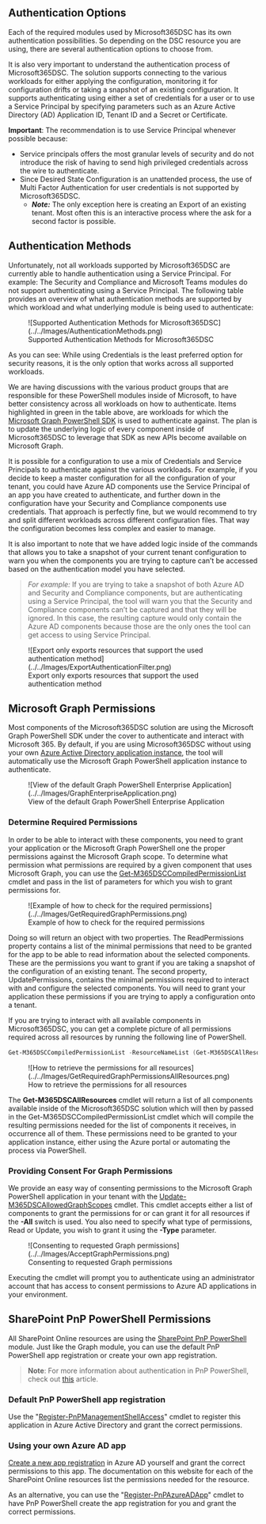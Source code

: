 ## Authentication Options

Each of the required modules used by Microsoft365DSC has its own authentication possibilities. So depending on the DSC resource you are using, there are several authentication options to choose from.

It is also very important to understand the authentication process of Microsoft365DSC. The solution supports connecting to the various workloads for either applying the configuration, monitoring it for configuration drifts or taking a snapshot of an existing configuration. It supports authenticating using either a set of credentials for a user or to use a Service Principal by specifying parameters such as an Azure Active Directory (AD) Application ID, Tenant ID and a Secret or Certificate.

**Important**: The recommendation is to use Service Principal whenever possible because:

- Service principals offers the most granular levels of security and do not introduce the risk of having to send high privileged credentials across the wire to authenticate.
- Since Desired State Configuration is an unattended process, the use of Multi Factor Authentication for user credentials  is not supported by Microsoft365DSC.
    - ***Note:*** The only exception here is creating an Export of an existing tenant. Most often this is an interactive process where the ask for a second factor is possible.

## Authentication Methods

Unfortunately, not all workloads supported by Microsoft365DSC are currently able to handle authentication using a Service Principal. For example: The Security and Compliance and Microsoft Teams modules do not support authenticating using a Service Principal. The following table provides an overview of what authentication methods are supported by which workload and what underlying module is being used to authenticate:

<figure markdown>
   ![Supported Authentication Methods for Microsoft365DSC](../../Images/AuthenticationMethods.png)
  <figcaption>Supported Authentication Methods for Microsoft365DSC</figcaption>
</figure>

As you can see: While using Credentials is the least preferred option for security reasons, it is the only option that works across all supported workloads.

We are having discussions with the various product groups that are responsible for these PowerShell modules inside of Microsoft, to have better consistency across all workloads on how to authenticate. Items highlighted in green in the table above, are workloads for which the <a href="https://github.com/microsoftgraph/msgraph-sdk-powershell" target="_blank">Microsoft Graph PowerShell SDK</a> is used to authenticate against. The plan is to update the underlying logic of every component inside of Microsoft365DSC to leverage that SDK as new APIs become available on Microsoft Graph.

It is possible for a configuration to use a mix of Credentials and Service Principals to authenticate against the various workloads. For example, if you decide to keep a master configuration for all the configuration of your tenant, you could have Azure AD components use the Service Principal of an app you have created to authenticate, and further down in the configuration have your Security and Compliance components use credentials. That approach is perfectly fine, but we would recommend to try and split different workloads across different configuration files. That way the configuration becomes less complex and easier to manage.

It is also important to note that we have added logic inside of the commands that allows you to take a snapshot of your current tenant configuration to warn you when the components you are trying to capture can’t be accessed based on the authentication model you have selected.

> *For example:* If you are trying to take a snapshot of both Azure AD and Security and Compliance components, but are authenticating using a Service Principal, the tool will warn you that the Security and Compliance components can’t be captured and that they will be ignored. In this case, the resulting capture would only contain the Azure AD components because those are the only ones the tool can get access to using Service Principal.

<figure markdown>
   ![Export only exports resources that support the used authentication method](../../Images/ExportAuthenticationFilter.png)
  <figcaption>Export only exports resources that support the used authentication method</figcaption>
</figure>

## Microsoft Graph Permissions
Most components of the Microsoft365DSC solution are using the Microsoft Graph PowerShell SDK under the cover to authenticate and interact with Microsoft 365. By default, if you are using Microsoft365DSC without using your own <a href="https://docs.microsoft.com/en-us/azure/active-directory/develop/quickstart-register-app" target="_blank">Azure Active Directory application instance</a>, the tool will automatically use the Microsoft Graph PowerShell application instance to authenticate.

<figure markdown>
  ![View of the default Graph PowerShell Enterprise Application](../../Images/GraphEnterpriseApplication.png)
  <figcaption>View of the default Graph PowerShell Enterprise Application</figcaption>
</figure>

### Determine Required Permissions
In order to be able to interact with these components, you need to grant your application or the Microsoft Graph PowerShell one the proper permissions against the Microsoft Graph scope. To determine what permission what permissions are required by a given component that uses Microsoft Graph, you can use the <a href="../../cmdlets/Get-M365DSCCompiledPermissionList/">Get-M365DSCCompiledPermissionList</a> cmdlet and pass in the list of parameters for which you wish to grant permissions for.

<figure markdown>
  ![Example of how to check for the required permissions](../../Images/GetRequiredGraphPermissions.png)
  <figcaption>Example of how to check for the required permissions</figcaption>
</figure>

Doing so will return an object with two properties. The ReadPermissions property contains a list of the minimal permissions that need to be granted for the app to be able to read information about the selected components. These are the permissions you want to grant if you are taking a snapshot of the configuration of an existing tenant. The second property, UpdatePermissions, contains the minimal permissions required to interact with and configure the selected components. You will need to grant your application these permissions if you are trying to apply a configuration onto a tenant.

If you are trying to interact with all available components in Microsoft365DSC, you can get a complete picture of all permissions required across all resources by running the following line of PowerShell.

```PowerShell
Get-M365DSCCompiledPermissionList -ResourceNameList (Get-M365DSCAllResources)
```

<figure markdown>
  ![How to retrieve the permissions for all resources](../../Images/GetRequiredGraphPermissionsAllResources.png)
  <figcaption>How to retrieve the permissions for all resources</figcaption>
</figure>

The **Get-M365DSCAllResources** cmdlet will return a list of all components available inside of the Microsoft365DSC solution which will then by passed in the Get-M365DSCCompiledPermissionList cmdlet which will compile the resulting permissions needed for the list of components it receives, in occurrence all of them. These permissions need to be granted to your application instance, either using the Azure portal or automating the process via PowerShell.

### Providing Consent For Graph Permissions
We provide an easy way of consenting permissions to the Microsoft Graph PowerShell application in your tenant with the <a href="../../cmdlets/Update-M365DSCAllowedGraphScopes/">Update-M365DSCAllowedGraphScopes</a> cmdlet. This cmdlet accepts either a list of components to grant the permissions for or can grant it for all resources if the **-All** switch is used. You also need to specify what type of permissions, Read or Update, you wish to grant it using the **-Type** parameter.

<figure markdown>
  ![Consenting to requested Graph permissions](../../Images/AcceptGraphPermissions.png)
  <figcaption>Consenting to requested Graph permissions</figcaption>
</figure>

Executing the cmdlet will prompt you to authenticate using an administrator account that has access to consent permissions to Azure AD applications in your environment.

## SharePoint PnP PowerShell Permissions
All SharePoint Online resources are using the <a href="https://github.com/pnp/powershell" target="_blank">SharePoint PnP PowerShell</a> module. Just like the Graph module, you can use the default PnP PowerShell app registration or create your own app registration.

> **Note**: For more information about authentication in PnP PowerShell, check out <a href="https://pnp.github.io/powershell/articles/authentication.html" target="_blank">this</a> article.

### Default PnP PowerShell app registration
Use the "<a href="https://pnp.github.io/powershell/cmdlets/Register-PnPManagementShellAccess.html" target="_blank">Register-PnPManagementShellAccess</a>" cmdlet to register this application in Azure Active Directory and grant the correct permissions.

### Using your own Azure AD app
<a href="https://docs.microsoft.com/en-us/azure/active-directory/develop/quickstart-register-app" target="_blank">Create a new app registration</a> in Azure AD yourself and grant the correct permissions to this app. The documentation on this website for each of the SharePoint Online resources list the permissions needed for the resource.

As an alternative, you can use the "<a href="https://pnp.github.io/powershell/cmdlets/Register-PnPAzureADApp.html" target="_blank">Register-PnPAzureADApp</a>" cmdlet to have PnP PowerShell create the app registration for you and grant the correct permissions.
